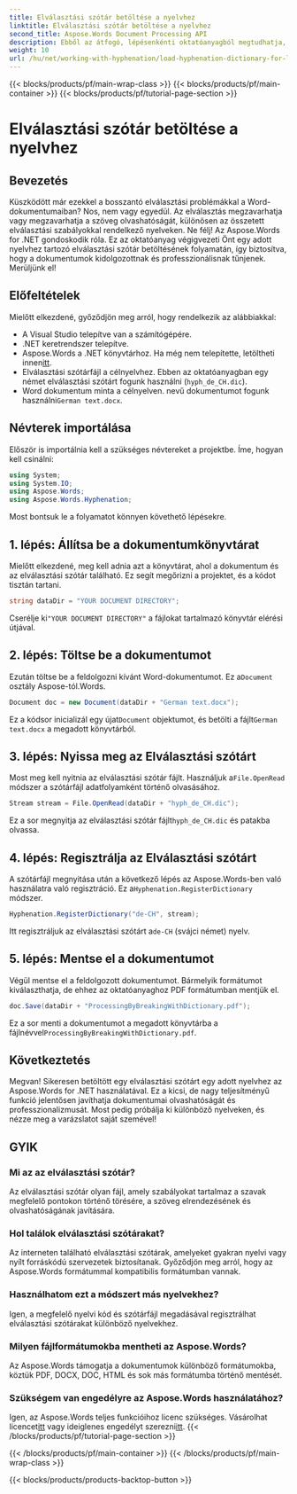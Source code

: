 ```yaml
---
title: Elválasztási szótár betöltése a nyelvhez
linktitle: Elválasztási szótár betöltése a nyelvhez
second_title: Aspose.Words Document Processing API
description: Ebből az átfogó, lépésenkénti oktatóanyagból megtudhatja, hogyan tölthet be elválasztási szótárt bármely nyelvhez az Aspose.Words for .NET használatával.
weight: 10
url: /hu/net/working-with-hyphenation/load-hyphenation-dictionary-for-language/
---
```


{{< blocks/products/pf/main-wrap-class >}}
{{< blocks/products/pf/main-container >}}
{{< blocks/products/pf/tutorial-page-section >}}

# Elválasztási szótár betöltése a nyelvhez

## Bevezetés

Küszködött már ezekkel a bosszantó elválasztási problémákkal a Word-dokumentumaiban? Nos, nem vagy egyedül. Az elválasztás megzavarhatja vagy megzavarhatja a szöveg olvashatóságát, különösen az összetett elválasztási szabályokkal rendelkező nyelveken. Ne félj! Az Aspose.Words for .NET gondoskodik róla. Ez az oktatóanyag végigvezeti Önt egy adott nyelvhez tartozó elválasztási szótár betöltésének folyamatán, így biztosítva, hogy a dokumentumok kidolgozottnak és professzionálisnak tűnjenek. Merüljünk el!

## Előfeltételek

Mielőtt elkezdené, győződjön meg arról, hogy rendelkezik az alábbiakkal:

- A Visual Studio telepítve van a számítógépére.
- .NET keretrendszer telepítve.
-  Aspose.Words a .NET könyvtárhoz. Ha még nem telepítette, letöltheti innen[itt](https://releases.aspose.com/words/net/).
- Elválasztási szótárfájl a célnyelvhez. Ebben az oktatóanyagban egy német elválasztási szótárt fogunk használni (`hyph_de_CH.dic`).
- Word dokumentum minta a célnyelven. nevű dokumentumot fogunk használni`German text.docx`.

## Névterek importálása

Először is importálnia kell a szükséges névtereket a projektbe. Íme, hogyan kell csinálni:

```csharp
using System;
using System.IO;
using Aspose.Words;
using Aspose.Words.Hyphenation;
```

Most bontsuk le a folyamatot könnyen követhető lépésekre.

## 1. lépés: Állítsa be a dokumentumkönyvtárat

Mielőtt elkezdené, meg kell adnia azt a könyvtárat, ahol a dokumentum és az elválasztási szótár található. Ez segít megőrizni a projektet, és a kódot tisztán tartani.

```csharp
string dataDir = "YOUR DOCUMENT DIRECTORY";
```

 Cserélje ki`"YOUR DOCUMENT DIRECTORY"` a fájlokat tartalmazó könyvtár elérési útjával.

## 2. lépés: Töltse be a dokumentumot

 Ezután töltse be a feldolgozni kívánt Word-dokumentumot. Ez a`Document` osztály Aspose-tól.Words.

```csharp
Document doc = new Document(dataDir + "German text.docx");
```

 Ez a kódsor inicializál egy újat`Document` objektumot, és betölti a fájlt`German text.docx` a megadott könyvtárból.

## 3. lépés: Nyissa meg az Elválasztási szótárt

 Most meg kell nyitnia az elválasztási szótár fájlt. Használjuk a`File.OpenRead` módszer a szótárfájl adatfolyamként történő olvasásához.

```csharp
Stream stream = File.OpenRead(dataDir + "hyph_de_CH.dic");
```

 Ez a sor megnyitja az elválasztási szótár fájlt`hyph_de_CH.dic` és patakba olvassa.

## 4. lépés: Regisztrálja az Elválasztási szótárt

 A szótárfájl megnyitása után a következő lépés az Aspose.Words-ben való használatra való regisztráció. Ez a`Hyphenation.RegisterDictionary` módszer.

```csharp
Hyphenation.RegisterDictionary("de-CH", stream);
```

Itt regisztráljuk az elválasztási szótárt a`de-CH` (svájci német) nyelv.

## 5. lépés: Mentse el a dokumentumot

Végül mentse el a feldolgozott dokumentumot. Bármelyik formátumot kiválaszthatja, de ehhez az oktatóanyaghoz PDF formátumban mentjük el.

```csharp
doc.Save(dataDir + "ProcessingByBreakingWithDictionary.pdf");
```

 Ez a sor menti a dokumentumot a megadott könyvtárba a fájlnévvel`ProcessingByBreakingWithDictionary.pdf`.

## Következtetés

Megvan! Sikeresen betöltött egy elválasztási szótárt egy adott nyelvhez az Aspose.Words for .NET használatával. Ez a kicsi, de nagy teljesítményű funkció jelentősen javíthatja dokumentumai olvashatóságát és professzionalizmusát. Most pedig próbálja ki különböző nyelveken, és nézze meg a varázslatot saját szemével!

## GYIK

### Mi az az elválasztási szótár?

Az elválasztási szótár olyan fájl, amely szabályokat tartalmaz a szavak megfelelő pontokon történő törésére, a szöveg elrendezésének és olvashatóságának javítására.

### Hol találok elválasztási szótárakat?

Az interneten található elválasztási szótárak, amelyeket gyakran nyelvi vagy nyílt forráskódú szervezetek biztosítanak. Győződjön meg arról, hogy az Aspose.Words formátummal kompatibilis formátumban vannak.

### Használhatom ezt a módszert más nyelvekhez?

Igen, a megfelelő nyelvi kód és szótárfájl megadásával regisztrálhat elválasztási szótárakat különböző nyelvekhez.

### Milyen fájlformátumokba mentheti az Aspose.Words?

Az Aspose.Words támogatja a dokumentumok különböző formátumokba, köztük PDF, DOCX, DOC, HTML és sok más formátumba történő mentését.

### Szükségem van engedélyre az Aspose.Words használatához?

 Igen, az Aspose.Words teljes funkcióihoz licenc szükséges. Vásárolhat licencet[itt](https://purchase.aspose.com/buy) vagy ideiglenes engedélyt szerezni[itt](https://purchase.aspose.com/temporary-license/).
{{< /blocks/products/pf/tutorial-page-section >}}

{{< /blocks/products/pf/main-container >}}
{{< /blocks/products/pf/main-wrap-class >}}

{{< blocks/products/products-backtop-button >}}
